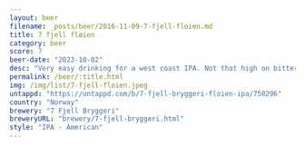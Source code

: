 ```yaml
---
layout: beer
filename: _posts/beer/2016-11-09-7-fjell-floien.md
title: 7 fjell fløien
category: beer
score: 7
beer-date: "2023-10-02"
desc: "Very easy drinking for a west coast IPA. Not that high on bitterness"
permalink: /beer/:title.html
img: /img/list/7-fjell-floien.jpeg
untappd: "https://untappd.com/b/7-fjell-bryggeri-floien-ipa/750296"
country: "Norway"
brewery: "7 Fjell Bryggeri"
breweryURL: "brewery/7-fjell-bryggeri.html"
style: "IPA - American"
---
```

